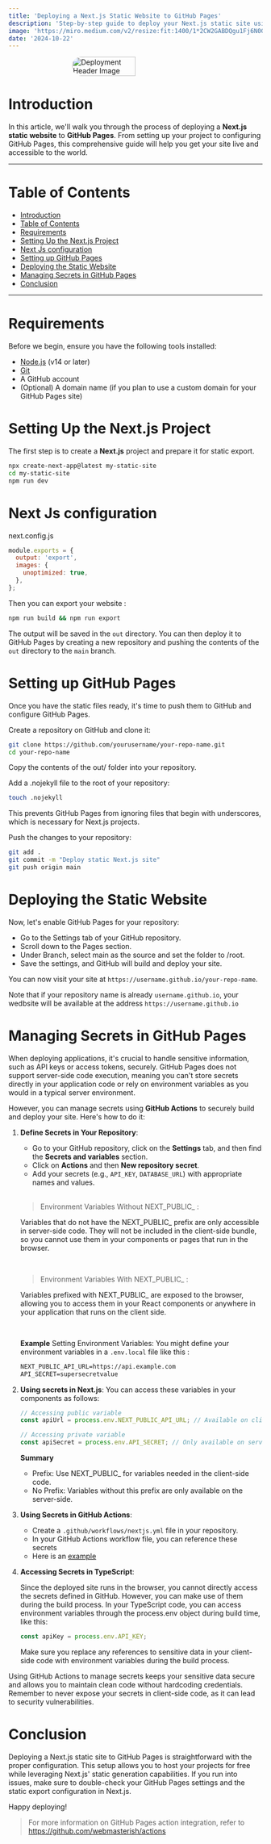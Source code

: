 ```yaml
---
title: 'Deploying a Next.js Static Website to GitHub Pages'
description: 'Step-by-step guide to deploy your Next.js static site using GitHub Pages'
image: 'https://miro.medium.com/v2/resize:fit:1400/1*2CW2GABDQgu1Fj6N0GkHew.png'
date: '2024-10-22'
---
```


<div style="display:flex; justify-content:center;">
  <img style="border-radius: 20px; max-height:300px" src="https://miro.medium.com/v2/resize:fit:1400/1*2CW2GABDQgu1Fj6N0GkHew.png" alt="Deployment Header Image" height="50%">
</div>

# Introduction

In this article, we'll walk you through the process of deploying a **Next.js static website** to **GitHub Pages**. From setting up your project to configuring GitHub Pages, this comprehensive guide will help you get your site live and accessible to the world.

---

# Table of Contents

- [Introduction](#introduction)
- [Table of Contents](#table-of-contents)
- [Requirements](#requirements)
- [Setting Up the Next.js Project](#setting-up-the-nextjs-project)
- [Next Js configuration](#next-js-configuration)
- [Setting up GitHub Pages](#setting-up-github-pages)
- [Deploying the Static Website](#deploying-the-static-website)
- [Managing Secrets in GitHub Pages](#managing-secrets-in-github-pages)
- [Conclusion](#conclusion)

---

# Requirements

Before we begin, ensure you have the following tools installed:

- [Node.js](https://nodejs.org/en/) (v14 or later)
- [Git](https://git-scm.com/)
- A GitHub account
- (Optional) A domain name (if you plan to use a custom domain for your GitHub Pages site)

# Setting Up the Next.js Project

The first step is to create a **Next.js** project and prepare it for static export.

```bash
npx create-next-app@latest my-static-site
cd my-static-site
npm run dev
```

# Next Js configuration

<div class="code-title">next.config.js</div>

```js
module.exports = {
  output: 'export',
  images: {
    unoptimized: true,
  },
};
```

Then you can export your website :

```bash
npm run build && npm run export
```

The output will be saved in the `out` directory. You can then deploy it to GitHub Pages by creating a new repository and pushing the contents of the `out` directory to the `main` branch.

# Setting up GitHub Pages

Once you have the static files ready, it's time to push them to GitHub and configure GitHub Pages.

Create a repository on GitHub and clone it:

```bash
git clone https://github.com/yourusername/your-repo-name.git
cd your-repo-name
```

Copy the contents of the out/ folder into your repository.

Add a .nojekyll file to the root of your repository:

```bash
touch .nojekyll
```

This prevents GitHub Pages from ignoring files that begin with underscores, which is necessary for Next.js projects.

Push the changes to your repository:

```bash
git add .
git commit -m "Deploy static Next.js site"
git push origin main
```

# Deploying the Static Website

Now, let's enable GitHub Pages for your repository:

- Go to the Settings tab of your GitHub repository.
- Scroll down to the Pages section.
- Under Branch, select main as the source and set the folder to /root.
- Save the settings, and GitHub will build and deploy your site.

You can now visit your site at `https://username.github.io/your-repo-name`.

Note that if your repository name is already `username.github.io`, your wedbsite will be available at the address `https://username.github.io`

# Managing Secrets in GitHub Pages

When deploying applications, it's crucial to handle sensitive information, such as API keys or access tokens, securely. GitHub Pages does not support server-side code execution, meaning you can't store secrets directly in your application code or rely on environment variables as you would in a typical server environment.

However, you can manage secrets using **GitHub Actions** to securely build and deploy your site. Here's how to do it:

1. **Define Secrets in Your Repository**:

   - Go to your GitHub repository, click on the **Settings** tab, and then find the **Secrets and variables** section.
   - Click on **Actions** and then **New repository secret**.
   - Add your secrets (e.g., `API_KEY`, `DATABASE_URL`) with appropriate names and values.

   </br>

   > Environment Variables Without NEXT_PUBLIC\_ :

   Variables that do not have the NEXT_PUBLIC\_ prefix are only accessible in server-side code. They will not be included in the client-side bundle, so you cannot use them in your components or pages that run in the browser.

   </br>

   > Environment Variables With NEXT_PUBLIC\_ :

   Variables prefixed with NEXT_PUBLIC\_ are exposed to the browser, allowing you to access them in your React components or anywhere in your application that runs on the client side.

   </br>

   **Example**
   Setting Environment Variables: You might define your environment variables in a `.env.local` file like this :

   ```txt
   NEXT_PUBLIC_API_URL=https://api.example.com
   API_SECRET=supersecretvalue
   ```

2. **Using secrets in Next.js**:
   You can access these variables in your components as follows:

   ```javascript
   // Accessing public variable
   const apiUrl = process.env.NEXT_PUBLIC_API_URL; // Available on client-side

   // Accessing private variable
   const apiSecret = process.env.API_SECRET; // Only available on server-side
   ```

   **Summary**

   - Prefix: Use NEXT_PUBLIC\_ for variables needed in the client-side code.
   - No Prefix: Variables without this prefix are only available on the server-side.

3. **Using Secrets in GitHub Actions**:

   - Create a `.github/workflows/nextjs.yml` file in your repository.
   - In your GitHub Actions workflow file, you can reference these secrets
   - Here is an [example](assets/deploy-nextjs-to-github-pages/nextjs.yml)

4. **Accessing Secrets in TypeScript**:

   Since the deployed site runs in the browser, you cannot directly access the secrets defined in GitHub. However, you can make use of them during the build process. In your TypeScript code, you can access environment variables through the process.env object during build time, like this:

   ```typescript
   const apiKey = process.env.API_KEY;
   ```

   Make sure you replace any references to sensitive data in your client-side code with environment variables during the build process.

Using GitHub Actions to manage secrets keeps your sensitive data secure and allows you to maintain clean code without hardcoding credentials. Remember to never expose your secrets in client-side code, as it can lead to security vulnerabilities.

# Conclusion

Deploying a Next.js static site to GitHub Pages is straightforward with the proper configuration. This setup allows you to host your projects for free while leveraging Next.js' static generation capabilities. If you run into issues, make sure to double-check your GitHub Pages settings and the static export configuration in Next.js.

Happy deploying!

> For more information on GitHub Pages action integration, refer to https://github.com/webmasterish/actions
